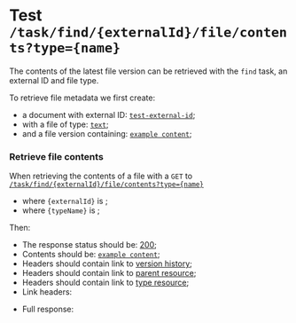 # Test `/task/find/{externalId}/file/contents?type={name}`

The contents of the latest file version can be retrieved with the `find` task, an external ID and file type.

To retrieve file metadata we first create: 

  - a document with external ID: [`test-external-id`](- "#externalId");
  - with a file of type: [`text`](- "#fileType");
  - and a file version containing: [`example content`](- "#contents");

[ ](- "#docId=createDocument(#externalId)")
[ ](- "#fileId=createFile(#docId)")
[ ](- "createVersion(#fileId, #contents)")

### Retrieve file contents
When retrieving the contents of a file with a `GET` to [`/task/find/{externalId}/file/contents?type={name}`](- "#findEndpoint") 

 - where `{externalId}` is [ ](- "c:echo=#externalId");
 - where `{typeName}` is [ ](- "c:echo=#fileType");

[ ](- "#retrieveResult=retrieve(#findEndpoint, #externalId, #fileType)")

Then:

 - The response status should be: [200](- "?=#retrieveResult.status");
 - Contents should be: [`example content`](- "?=#retrieveResult.body");
 - Headers should contain link to [version history](- "?=#retrieveResult.versionHistory");
 - Headers should contain link to [parent resource](- "?=#retrieveResult.parent");
 - Headers should contain link to [type resource](- "?=#retrieveResult.type");
 - Link headers:

[ ](- "ext:embed=#retrieveResult.headers")

 - Full response:

[ ](- "ext:embed=#retrieveResult.body")
